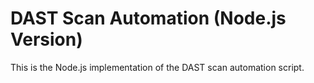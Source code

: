 # DAST Scan Automation (Node.js Version)
This is the Node.js implementation of the DAST scan automation script.